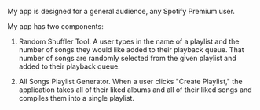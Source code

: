 My app is designed for a general audience, any Spotify Premium user. 

My app has two components: 

1. Random Shuffler Tool. A user types in the name of a playlist and the number of songs they would like added to their playback queue. That number of songs are randomly selected from the given playlist and added to their playback queue. 

2. All Songs Playlist Generator. When a user clicks "Create Playlist," the application takes all of their liked albums and all of their liked songs and compiles them into a single playlist. 
